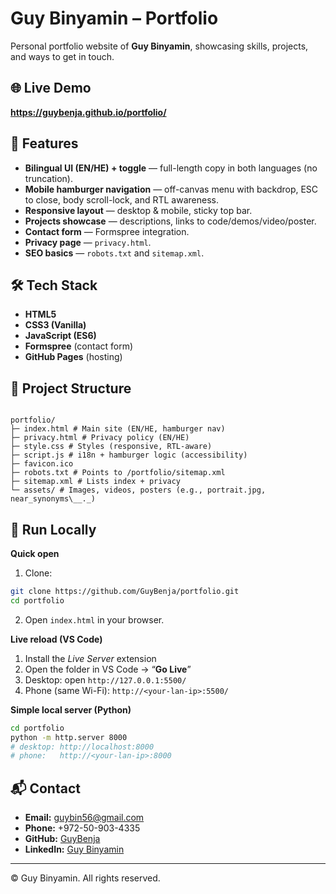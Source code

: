 # Guy Binyamin – Portfolio

Personal portfolio website of **Guy Binyamin**, showcasing skills, projects, and ways to get in touch.

## 🌐 Live Demo

**https://guybenja.github.io/portfolio/**

## 📄 Features

- **Bilingual UI (EN/HE) + toggle** — full-length copy in both languages (no truncation).
- **Mobile hamburger navigation** — off-canvas menu with backdrop, ESC to close, body scroll-lock, and RTL awareness.
- **Responsive layout** — desktop & mobile, sticky top bar.
- **Projects showcase** — descriptions, links to code/demos/video/poster.
- **Contact form** — Formspree integration.
- **Privacy page** — `privacy.html`.
- **SEO basics** — `robots.txt` and `sitemap.xml`.

## 🛠️ Tech Stack

- **HTML5**
- **CSS3 (Vanilla)**
- **JavaScript (ES6)**
- **Formspree** (contact form)
- **GitHub Pages** (hosting)

## 📂 Project Structure

```

portfolio/
├─ index.html # Main site (EN/HE, hamburger nav)
├─ privacy.html # Privacy policy (EN/HE)
├─ style.css # Styles (responsive, RTL-aware)
├─ script.js # i18n + hamburger logic (accessibility)
├─ favicon.ico
├─ robots.txt # Points to /portfolio/sitemap.xml
├─ sitemap.xml # Lists index + privacy
└─ assets/ # Images, videos, posters (e.g., portrait.jpg, near_synonyms\__._)

```

## 🚀 Run Locally

**Quick open**

1. Clone:

```bash
git clone https://github.com/GuyBenja/portfolio.git
cd portfolio
```

2. Open `index.html` in your browser.

**Live reload (VS Code)**

1. Install the _Live Server_ extension
2. Open the folder in VS Code → “**Go Live**”
3. Desktop: open `http://127.0.0.1:5500/`
4. Phone (same Wi-Fi): `http://<your-lan-ip>:5500/`

**Simple local server (Python)**

```bash
cd portfolio
python -m http.server 8000
# desktop: http://localhost:8000
# phone:   http://<your-lan-ip>:8000
```

## 📬 Contact

- **Email:** [guybin56@gmail.com](mailto:guybin56@gmail.com)
- **Phone:** +972-50-903-4335
- **GitHub:** [GuyBenja](https://github.com/GuyBenja)
- **LinkedIn:** [Guy Binyamin](https://www.linkedin.com/in/guy-binyamin-1a4323286/)

---

© Guy Binyamin. All rights reserved.
